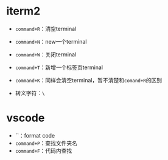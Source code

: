 # iterm2
- `command+R`：清空terminal
- `command+N`：new一个terminal
- `command+W`：关闭terminal
- `command+T`：新增一个标签页terminal
- `command+K`：同样会清空terminal，暂不清楚和`comand+R`的区别


- 转义字符：`\`

# vscode
- ``：format code
- `command+P`：查找文件夹名
- `command+F`：代码内查找